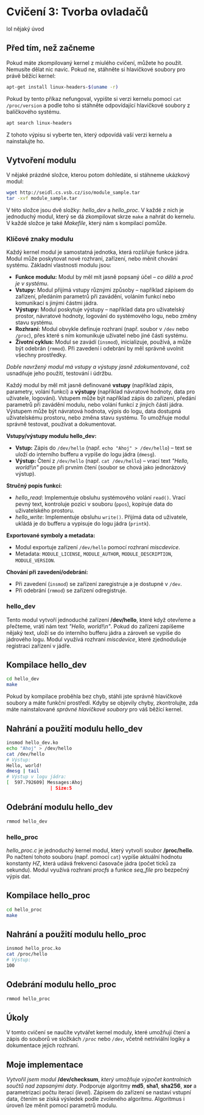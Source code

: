 # Cvičení 3:  Tvorba ovladačů

lol nějaký úvod

## Před tím, než začneme

Pokud máte zkompilovaný kernel z miulého cvičení, můžete ho použít. Nemusíte dělat nic navíc. Pokud ne, stáhněte si hlavičkové soubory pro právě běžící kernel:

```bash
apt-get install linux-headers-$(uname -r)
```

Pokud by tento příkaz nefungoval, vypište si verzi kernelu pomocí `cat /proc/version` a podle toho si stáhněte odpovídající hlavičkové soubory z balíčkového systému.

```bash
apt search linux-headers
```

Z tohoto výpisu si vyberte ten, který odpovídá vaší verzi kernelu a nainstalujte ho.

## Vytvoření modulu

V nějaké prázdné složce, kterou potom dohledáte, si stáhneme ukázkový modul:

```bash
wget http://seidl.cs.vsb.cz/iso/module_sample.tar
tar -xvf module_sample.tar
```

V této složce jsou dvě složky: *hello_dev* a *hello_proc*. V každé z nich je jednoduchý modul, který se dá zkompilovat skrze `make` a nahrát do kernelu. V každé složce je také *Makefile*, který nám s kompilací pomůže.

### Klíčové znaky modulu

Každý kernel modul je samostatná jednotka, která rozšiřuje funkce jádra. Modul může poskytovat nové rozhraní, zařízení, nebo měnit chování systému. Základní vlastnosti modulu jsou:

- **Funkce modulu:** Modul by měl mít jasně popsaný účel – *co dělá* a *proč je v systému*.
- **Vstupy:** Modul přijímá vstupy různými způsoby – například zápisem do zařízení, předáním parametrů při zavádění, voláním funkcí nebo komunikací s jinými částmi jádra.
- **Výstupy:** Modul poskytuje výstupy – například data pro uživatelský prostor, návratové hodnoty, logování do systémového logu, nebo změny stavu systému.
- **Rozhraní:** Modul obvykle definuje rozhraní (např. soubor v `/dev` nebo `/proc`), přes které s ním komunikuje uživatel nebo jiné části systému.
- **Životní cyklus:** Modul se zavádí (`insmod`), inicializuje, používá, a může být odebrán (`rmmod`). Při zavedení i odebrání by měl správně uvolnit všechny prostředky.

*Dobře navržený modul má vstupy a výstupy jasně zdokumentované*, což usnadňuje jeho použití, testování i údržbu.

Každý modul by měl mít jasně definované **vstupy** (například zápis, parametry, volání funkcí) a **výstupy** (například návratové hodnoty, data pro uživatele, logování). Vstupem může být například zápis do zařízení, předání parametrů při zavádění modulu, nebo volání funkcí z jiných částí jádra. Výstupem může být návratová hodnota, výpis do logu, data dostupná uživatelskému prostoru, nebo změna stavu systému. To umožňuje modul správně testovat, používat a dokumentovat.

**Vstupy/výstupy modulu hello_dev:**

- **Vstup:** Zápis do `/dev/hello` (např. `echo "Ahoj" > /dev/hello`) – text se uloží do interního bufferu a vypíše do logu jádra (`dmesg`).
- **Výstup:** Čtení z `/dev/hello` (např. `cat /dev/hello`) – vrací text *"Hello, world!\n"* pouze při prvním čtení (soubor se chová jako jednorázový výstup).

**Stručný popis funkcí:**

- *hello_read*: Implementuje obsluhu systémového volání `read()`. Vrací pevný text, kontroluje pozici v souboru (`ppos`), kopíruje data do uživatelského prostoru.
- *hello_write*: Implementuje obsluhu `write()`. Přijímá data od uživatele, ukládá je do bufferu a vypisuje do logu jádra (`printk`).

**Exportované symboly a metadata:**

- Modul exportuje zařízení `/dev/hello` pomocí rozhraní *miscdevice*.
- Metadata: `MODULE_LICENSE`, `MODULE_AUTHOR`, `MODULE_DESCRIPTION`, `MODULE_VERSION`.

**Chování při zavedení/odebrání:**

- Při zavedení (`insmod`) se zařízení zaregistruje a je dostupné v `/dev`.
- Při odebrání (`rmmod`) se zařízení odregistruje.

### hello_dev

Tento modul vytvoří jednoduché zařízení **/dev/hello**, které když otevřeme a přečteme, vrátí nám text *"Hello, world!\n"*. Pokud do zařízení zapíšeme nějaký text, uloží se do interního bufferu jádra a zároveň se vypíše do jádrového logu. Modul využívá rozhraní *miscdevice*, které zjednodušuje registraci zařízení v jádře.

## Kompilace hello_dev

```bash
cd hello_dev
make
```

Pokud by kompilace proběhla bez chyb, stáhli jste správně hlavičkové soubory a máte funkční prostředí. Kdyby se objevily chyby, zkontrolujte, zda máte nainstalované *správné hlavičkové soubory* pro váš běžící kernel.

## Nahrání a použití modulu hello_dev

```bash
insmod hello_dev.ko
echo "Ahoj" > /dev/hello
cat /dev/hello
# Výstup:
Hello, world!
dmesg | tail
# Výstup v logu jádra:
[  597.792609] Messages:Ahoj
                | Size:5
```

## Odebrání modulu hello_dev

```bash
rmmod hello_dev
```

### hello_proc

*hello_proc.c* je jednoduchý kernel modul, který vytvoří soubor **/proc/hello**. Po načtení tohoto souboru (např. pomocí `cat`) vypíše aktuální hodnotu konstanty *HZ*, která udává frekvenci časovače jádra (počet ticků za sekundu). Modul využívá rozhraní *procfs* a funkce *seq_file* pro bezpečný výpis dat.

## Kompilace hello_proc

```bash
cd hello_proc
make
```

## Nahrání a použití modulu hello_proc

```bash
insmod hello_proc.ko
cat /proc/hello
# Výstup:
100
```

## Odebrání modulu hello_proc

```bash
rmmod hello_proc
```

## Úkoly

V tomto cvičení se naučíte vytvářet kernel moduly, které umožňují čtení a zápis do souborů ve složkách *`/proc`* nebo *`/dev`*, včetně netriviální logiky a dokumentace jejich rozhraní.

## Moje implementace

*Vytvořil jsem modul* **/dev/checksum**, *který umožňuje výpočet kontrolních součtů nad zapsanými daty*. Podporuje algoritmy **md5**, **sha1**, **sha256**, **xor** a parametrizaci počtu iterací (*level*). Zápisem do zařízení se nastaví vstupní data, čtením se získá výsledek podle zvoleného algoritmu. Algoritmus i úroveň lze měnit pomocí parametrů modulu.

